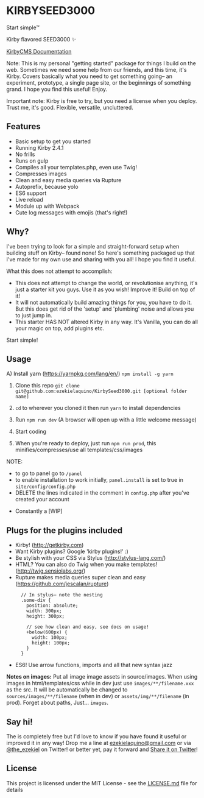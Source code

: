 # KIRBYSEED3000

Start simple™

Kirby flavored SEED3000 ✨

[KirbyCMS Documentation](https://getkirby.com/docs)

Note: This is my personal "getting started" package for things I build on the web. Sometimes we need some help from our friends, and this time, it's Kirby. Covers basically what you need to get something going– an experiment, prototype, a single page site, or the beginnings of something grand. I hope you find this useful! Enjoy.

Important note: Kirby is free to try, but you need a license when you deploy. Trust me, it's good. Flexible, versatile, uncluttered.

## Features
- Basic setup to get you started
- Running Kirby 2.4.1
- No frills
- Runs on gulp
- Compiles all your templates.php, even use Twig!
- Compresses images
- Clean and easy media queries via Rupture
- Autoprefix, because yolo
- ES6 support
- Live reload
- Module up with Webpack
- Cute log messages with emojis (that's right!)


## Why?

I've been trying to look for a simple and straight-forward setup when building stuff on Kirby– found none! So here's
something packaged up that I've made for my own use and sharing with you all! I hope you find it useful.

What this does not attempt to accomplish:
- This does not attempt to change the world, or revolutionise anything, it's just a starter kit you guys. Use it as you wish! Improve it! Build on top of it!
- It will not automatically build amazing things for you, you have to do it. But this does get rid of the 'setup' and 'plumbing' noise and allows you to just jump in.
- This starter HAS NOT altered Kirby in any way. It's Vanilla, you can do all your magic on top, add plugins etc.

Start simple!

## Usage

A) Install yarn (https://yarnpkg.com/lang/en/) `npm install -g yarn`

1. Clone this repo `git clone git@github.com:ezekielaquino/KirbySeed3000.git [optional folder name]`

2. `cd` to wherever you cloned it then run `yarn` to install dependencies

3. Run `npm run dev` (A browser will open up with a little welcome message)

4. Start coding

5. When you're ready to deploy, just run `npm run prod`, this minifies/compresses/use all templates/css/images

NOTE:

- to go to panel go to `/panel`
- to enable installation to work initially, `panel.install` is set to true in `site/config/config.php`
- DELETE the lines indicated in the comment in `config.php` after you've created your account

* Constantly a [WIP]

## Plugs for the plugins included

- Kirby! (http://getkirby.com)
- Want Kirby plugins? Google 'kirby plugins!' :)
- Be stylish with your CSS via Stylus (http://stylus-lang.com/)
- HTML? You can also do Twig when you make templates! (http://twig.sensiolabs.org/)
- Rupture makes media queries super clean and easy (https://github.com/jescalan/rupture)
  ```
    // In stylus– note the nesting
    .some-div {
      position: absolute;
      width: 300px;
      height: 300px;

      // see how clean and easy, see docs on usage!
      +below(600px) {
        width: 100px;
        height: 100px;
      }
    }
  ```
- ES6! Use arrow functions, imports and all that new syntax jazz


**Notes on images:**
Put all image image assets in source/images. When using images in html/templates/css while in dev just use `images/**/filename.xxx` as the src. It will be automatically be changed to `sources/images/**/filename` (when in dev) or `assets/img/**/filename` (in prod). Forget about paths, Just... `images`.

## Say hi!
The is completely free but I'd love to know if you have found it useful or improved it in any way! Drop me a line at ezekielaquino@gmail.com or via [@the_ezekiel](http://twitter.com/the_ezekiel) on Twitter! or better yet, pay it forward and [Share it on Twitter](https://twitter.com/home?status=%F0%9F%8D%AD%20KirbySeed3000%20%E2%80%93%20A%20Kirby%20flavored,%20no%20frills,%20super%20simple%20build%20setup%20http%3A//github.com/ezekielaquino/KirbySeed3000)!

## License

This project is licensed under the MIT License - see the [LICENSE.md](LICENSE.md) file for details